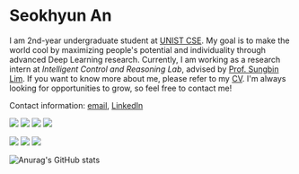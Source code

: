 # Seokhyun An


I am 2nd-year undergraduate student at [UNIST CSE](https://cse.unist.ac.kr/eng/). My goal is to make the world cool by maximizing people's potential and individuality through advanced Deep Learning research. Currently, I am working as a research intern at <em>Intelligent Control and Reasoning Lab</em>, advised by [Prof. Sungbin Lim](https://sites.google.com/view/sungbin/). If you want to know more about me, please refer to my [CV](https://iamseokhyun.github.io/CV/CV_SeokhyunAn.pdf). I'm always looking for opportunities to grow, so feel free to contact me!

Contact information: [email](mailto:iamseokhyun@gmail.com), [LinkedIn](https://www.linkedin.com/in/iamseokhyun/) 

<img src="https://img.shields.io/badge/Python-3766AB?style=flat-square&logo=Python&logoColor=white"/></a> <img src="https://img.shields.io/badge/Go-11B48A?style=flat-square&logo=Go&logoColor=white"/></a> <img src="https://img.shields.io/badge/C++-00599C?style=flat-square&logo=C%2B%2B&logoColor=white"/></a> <img src="https://img.shields.io/badge/C-A8B9CC?style=flat-square&logo=C&logoColor=white"/></a>

<img src="https://img.shields.io/badge/PyTorch-EE4C2C?style=flat-square&logo=PyTorch&logoColor=white"/></a> <img src="https://img.shields.io/badge/Tensorflow-FF6F00?style=flat-square&logo=Tensorflow&logoColor=white"/></a> <img src="https://img.shields.io/badge/LaTeX-008080?style=flat-square&logo=LaTeX&logoColor=white"/></a>
<br/>

![Anurag's GitHub stats](https://github-readme-stats.vercel.app/api?username=iamseokhyun&show_icons=true&theme=dark)
